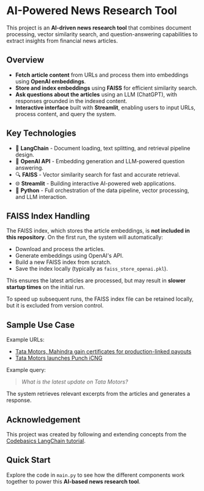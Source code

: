 # AI-Powered News Research Tool

This project is an **AI-driven news research tool** that combines document processing, vector similarity search, and question-answering capabilities to extract insights from financial news articles.

## Overview

- **Fetch article content** from URLs and process them into embeddings using **OpenAI embeddings**.
- **Store and index embeddings** using **FAISS** for efficient similarity search.
- **Ask questions about the articles** using an LLM (ChatGPT), with responses grounded in the indexed content.
- **Interactive interface** built with **Streamlit**, enabling users to input URLs, process content, and query the system.

## Key Technologies

- 🧠 **LangChain** - Document loading, text splitting, and retrieval pipeline design.
- 🧠 **OpenAI API** - Embedding generation and LLM-powered question answering.
- 🔍 **FAISS** - Vector similarity search for fast and accurate retrieval.
- 🌐 **Streamlit** - Building interactive AI-powered web applications.
- 🐍 **Python** - Full orchestration of the data pipeline, vector processing, and LLM interaction.

## FAISS Index Handling

The FAISS index, which stores the article embeddings, is **not included in this repository**. On the first run, the system will automatically:

- Download and process the articles.
- Generate embeddings using OpenAI's API.
- Build a new FAISS index from scratch.
- Save the index locally (typically as `faiss_store_openai.pkl`).

This ensures the latest articles are processed, but may result in **slower startup times** on the initial run.

To speed up subsequent runs, the FAISS index file can be retained locally, but it is excluded from version control.

## Sample Use Case

Example URLs:

- [Tata Motors, Mahindra gain certificates for production-linked payouts](https://www.moneycontrol.com/news/business/tata-motors-mahindra-gain-certificates-for-production-linked-payouts-11281691.html)
- [Tata Motors launches Punch iCNG](https://www.moneycontrol.com/news/business/tata-motors-launches-punch-icng-price-starts-at-rs-7-1-lakh-11098751.html)

Example query:

> *What is the latest update on Tata Motors?*

The system retrieves relevant excerpts from the articles and generates a response.

## Acknowledgement

This project was created by following and extending concepts from the [Codebasics LangChain tutorial](https://github.com/codebasics/langchain). 

## Quick Start

Explore the code in `main.py` to see how the different components work together to power this **AI-based news research tool**.
